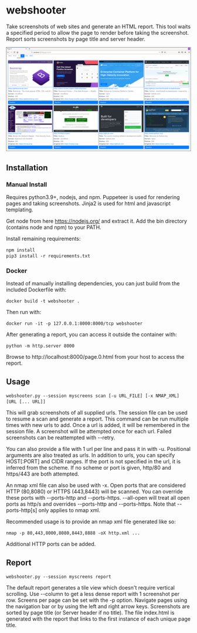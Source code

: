 # webshooter

Take screenshots of web sites and generate an HTML report. This tool waits a specified period to allow the page to render before taking the screenshot. Report sorts screenshots by page title and server header.

![Report](docs/screenshots/tiles-med.png)

## Installation

### Manual Install

Requires python3.9+, nodejs, and npm. Puppeteer is used for rendering pages and taking screenshots. Jinja2 is used for html and javascript templating.

Get node from here https://nodejs.org/ and extract it. Add the bin directory (contains node and npm) to your PATH.

Install remaining requirements:

```
npm install
pip3 install -r requirements.txt
```

### Docker

Instead of manually installing dependencies, you can just build from the included Dockerfile with:

```
docker build -t webshooter .
```

Then run with:

```
docker run -it -p 127.0.0.1:8000:8000/tcp webshooter
```

After generating a report, you can access it outside the container with:

```
python -m http.server 8000
```

Browse to http://localhost:8000/page.0.html from your host to access the report.

## Usage

```
webshooter.py --session myscreens scan [-u URL_FILE] [-x NMAP_XML] [URL [... URL]]
```
This will grab screenshots of all supplied urls. The session file can be used to resume a scan and generate a report. This command can be run multiple times with new urls to add. Once a url is added, it will be remembered in the session file. A screenshot will be attempted once for each url. Failed screenshots can be reattempted with --retry.

You can also provide a file with 1 url per line and pass it in with -u. Positional arguments are also treated as urls. In addition to urls, you can specify HOST[:PORT] and CIDR ranges. If the port is not specified in the url, it is inferred from the scheme. If no scheme or port is given, http/80 and https/443 are both attempted.

An nmap xml file can also be used with -x. Open ports that are considered HTTP (80,8080) or HTTPS (443,8443) will be scanned. You can override these ports with --ports-http and --ports-https. --all-open will treat all open ports as http/s and overrides --ports-http and --ports-https. Note that --ports-http[s] only applies to nmap xml.

Recommended usage is to provide an nmap xml file generated like so:
```
nmap -p 80,443,8000,8080,8443,8888 -oX http.xml ...
```
Additional HTTP ports can be added.

## Report

```
webshooter.py --session myscreens report
```
The default report generates a tile view which doesn't require vertical scrolling. Use --column to get a less dense report with 1 screenshot per row. Screens per page can be set with the -p option. Navigate pages using the navigation bar or by using the left and right arrow keys. Screenshots are sorted by page title (or Server header if no title). The file index.html is generated with the report that links to the first instance of each unique page title.
